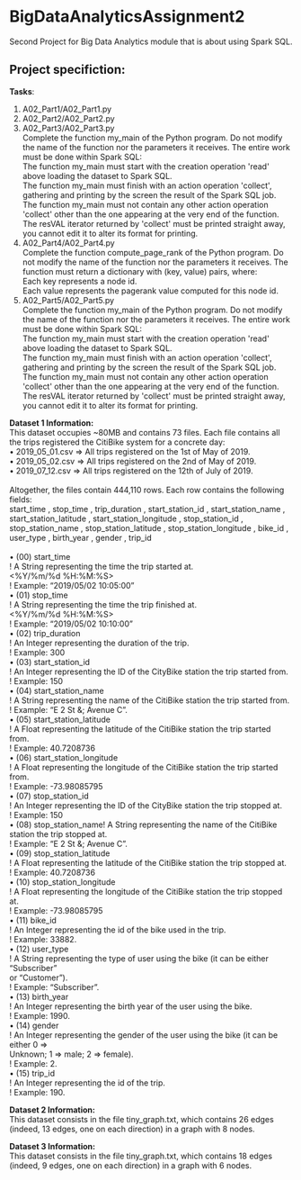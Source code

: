 # BigDataAnalyticsAssignment2
 Second Project for Big Data Analytics module that is about using Spark SQL.<br />
 
## Project specifiction:<br />
**Tasks**:
1. A02_Part1/A02_Part1.py
2. A02_Part2/A02_Part2.py
3. A02_Part3/A02_Part3.py<br />
Complete the function my_main of the Python program. 
Do not modify the name of the function nor the parameters it receives.
The entire work must be done within Spark SQL:
<br /> The function my_main must start with the creation operation 'read' 
above loading the dataset to Spark SQL.
<br /> The function my_main must finish with an action operation 'collect', 
gathering and printing by the screen the result of the Spark SQL job.
<br /> The function my_main must not contain any other action operation 
'collect' other than the one appearing at the very end of the function.
<br /> The resVAL iterator returned by 'collect' must be printed straight away, 
you cannot edit it to alter its format for printing.
4. A02_Part4/A02_Part4.py<br />
Complete the function compute_page_rank of the Python program. 
Do not modify the name of the function nor the parameters it receives.
The function must return a dictionary with (key, value) pairs, where:
<br /> Each key represents a node id. 
<br /> Each value represents the pagerank value computed for this node id. 
5. A02_Part5/A02_Part5.py<br />
Complete the function my_main of the Python program. 
Do not modify the name of the function nor the parameters it receives.
The entire work must be done within Spark SQL:
<br /> The function my_main must start with the creation operation 'read' 
above loading the dataset to Spark SQL.
<br /> The function my_main must finish with an action operation 'collect', 
gathering and printing by the screen the result of the Spark SQL job.
<br /> The function my_main must not contain any other action operation 
'collect' other than the one appearing at the very end of the function.
<br /> The resVAL iterator returned by 'collect' must be printed straight away, 
you cannot edit it to alter its format for printing.<br />



**Dataset 1 Information:**<br />
This dataset occupies ~80MB and contains 73 files. Each file contains all the trips 
registered the CitiBike system for a concrete day:<br />
• 2019_05_01.csv => All trips registered on the 1st of May of 2019. <br />
• 2019_05_02.csv => All trips registered on the 2nd of May of 2019. <br />
• 2019_07_12.csv => All trips registered on the 12th of July of 2019.<br />
<br />
Altogether, the files contain 444,110 rows. Each row contains the following fields:<br />
start_time , stop_time , trip_duration , start_station_id , start_station_name , 
start_station_latitude , start_station_longitude , stop_station_id , stop_station_name , 
stop_station_latitude , stop_station_longitude , bike_id , user_type , birth_year , gender , 
trip_id<br />
<br />
• (00) start_time<br />
! A String representing the time the trip started at. <br />
<%Y/%m/%d %H:%M:%S> <br />
! Example: “2019/05/02 10:05:00”<br />
• (01) stop_time<br />
! A String representing the time the trip finished at. <br />
<%Y/%m/%d %H:%M:%S> <br />
! Example: “2019/05/02 10:10:00”<br />
• (02) trip_duration<br />
! An Integer representing the duration of the trip.<br />
! Example: 300<br />
• (03) start_station_id<br />
! An Integer representing the ID of the CityBike station the trip started from.<br />
! Example: 150<br />
• (04) start_station_name<br />
! A String representing the name of the CitiBike station the trip started from.<br />
! Example: “E 2 St &; Avenue C”.<br />
• (05) start_station_latitude<br />
! A Float representing the latitude of the CitiBike station the trip started from.<br />
! Example: 40.7208736<br />
• (06) start_station_longitude<br />
! A Float representing the longitude of the CitiBike station the trip started from.<br />
! Example: -73.98085795<br />
• (07) stop_station_id<br />
! An Integer representing the ID of the CityBike station the trip stopped at.<br />
! Example: 150<br />
• (08) stop_station_name! A String representing the name of the CitiBike station the trip stopped at. <br />
! Example: “E 2 St &; Avenue C”.<br />
• (09) stop_station_latitude<br />
! A Float representing the latitude of the CitiBike station the trip stopped at.<br />
! Example: 40.7208736<br />
• (10) stop_station_longitude<br />
! A Float representing the longitude of the CitiBike station the trip stopped at.<br />
! Example: -73.98085795<br />
• (11) bike_id<br />
! An Integer representing the id of the bike used in the trip. <br />
! Example: 33882.<br />
• (12) user_type<br />
! A String representing the type of user using the bike (it can be either “Subscriber” <br />
or “Customer”). <br />
! Example: “Subscriber”.<br />
• (13) birth_year<br />
! An Integer representing the birth year of the user using the bike. <br />
! Example: 1990.<br />
• (14) gender<br />
! An Integer representing the gender of the user using the bike (it can be either 0 => <br />
Unknown; 1 => male; 2 => female).<br />
! Example: 2.<br />
• (15) trip_id<br />
! An Integer representing the id of the trip. <br />
! Example: 190.<br />

**Dataset 2 Information:**<br />
This dataset consists in the file tiny_graph.txt, which contains 26 edges (indeed, 13 
edges, one on each direction) in a graph with 8 nodes.<br />

**Dataset 3 Information:**<br />
This dataset consists in the file tiny_graph.txt, which contains 18 edges (indeed, 9 
edges, one on each direction) in a graph with 6 nodes.
